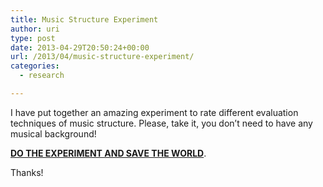```yaml
---
title: Music Structure Experiment
author: uri
type: post
date: 2013-04-29T20:50:24+00:00
url: /2013/04/music-structure-experiment/
categories:
  - research

---
```

I have put together an amazing experiment to rate different evaluation techniques of music structure. Please, take it, you don&#8217;t need to have any musical background!

**[DO THE EXPERIMENT AND SAVE THE WORLD][1]**.

Thanks!

 [1]: http://cognition.smusic.nyu.edu/boundaryExperiment/